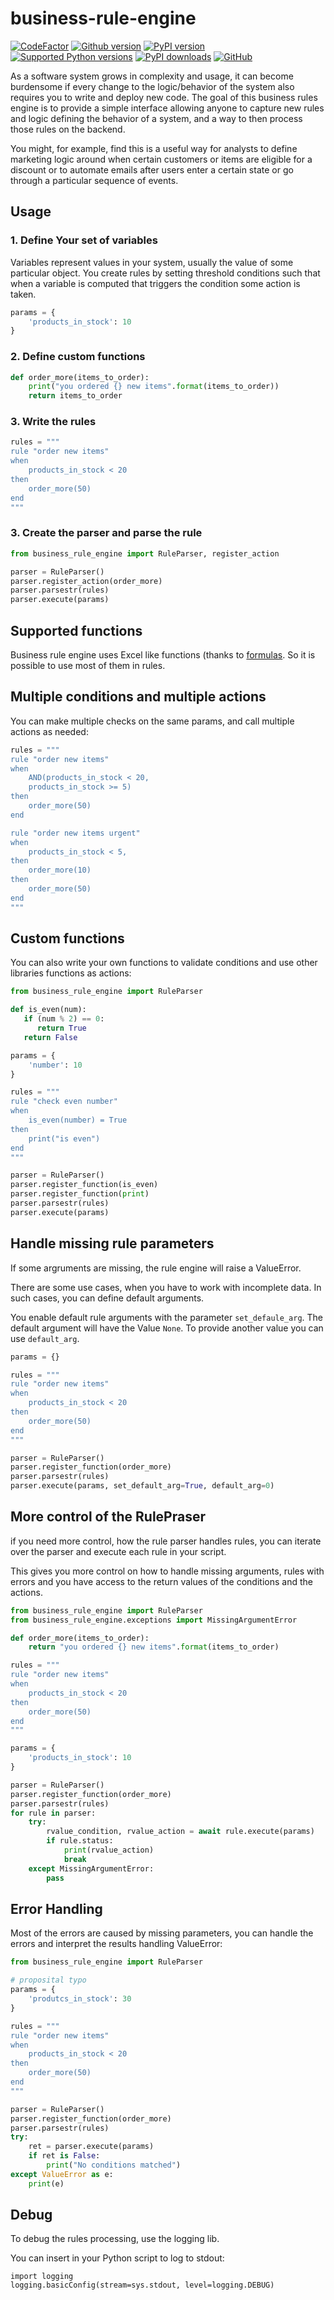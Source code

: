 business-rule-engine
====================

[![CodeFactor](https://www.codefactor.io/repository/github/manfred-kaiser/business-rule-engine/badge)](https://www.codefactor.io/repository/github/manfred-kaiser/business-rule-engine)
[![Github version](https://img.shields.io/github/v/release/manfred-kaiser/business-rule-engine?label=github&logo=github)](https://github.com/manfred-kaiser/business-rule-engine/releases)
[![PyPI version](https://img.shields.io/pypi/v/business-rule-engine.svg?logo=pypi&logoColor=FFE873)](https://pypi.org/project/business-rule-engine/)
[![Supported Python versions](https://img.shields.io/pypi/pyversions/business-rule-engine.svg?logo=python&logoColor=FFE873)](https://pypi.org/project/business-rule-engine/)
[![PyPI downloads](https://pepy.tech/badge/business-rule-engine/month)](https://pepy.tech/project/business-rule-engine/month)
[![GitHub](https://img.shields.io/github/license/manfred-kaiser/business-rule-engine.svg)](LICENSE)

As a software system grows in complexity and usage, it can become burdensome if every change to the logic/behavior of the system also requires you to write and deploy new code. The goal of this business rules engine is to provide a simple interface allowing anyone to capture new rules and logic defining the behavior of a system, and a way to then process those rules on the backend.

You might, for example, find this is a useful way for analysts to define marketing logic around when certain customers or items are eligible for a discount or to automate emails after users enter a certain state or go through a particular sequence of events.

## Usage

### 1. Define Your set of variables

Variables represent values in your system, usually the value of some particular object.  You create rules by setting threshold conditions such that when a variable is computed that triggers the condition some action is taken.

```python
params = {
    'products_in_stock': 10
}
```

### 2. Define custom functions

```python
def order_more(items_to_order):
    print("you ordered {} new items".format(items_to_order))
    return items_to_order
```

### 3. Write the rules


```python
rules = """
rule "order new items"
when
    products_in_stock < 20
then
    order_more(50)
end
"""
```

### 3. Create the parser and parse the rule

```python
from business_rule_engine import RuleParser, register_action

parser = RuleParser()
parser.register_action(order_more)
parser.parsestr(rules)
parser.execute(params)
```

## Supported functions

Business rule engine uses Excel like functions (thanks to [formulas](https://github.com/vinci1it2000/formulas). So it is possible to use most of them in rules.


## Multiple conditions and multiple actions

You can make multiple checks on the same params, and call multiple actions as needed:

```python
rules = """
rule "order new items"
when
    AND(products_in_stock < 20,
    products_in_stock >= 5)
then
    order_more(50)
end

rule "order new items urgent"
when
    products_in_stock < 5,
then
    order_more(10)
then
    order_more(50)
end
"""
```

## Custom functions

You can also write your own functions to validate conditions and use other libraries functions as actions:

```python
from business_rule_engine import RuleParser

def is_even(num):
   if (num % 2) == 0:
      return True
   return False

params = {
    'number': 10
}

rules = """
rule "check even number"
when
    is_even(number) = True
then
    print("is even")
end
"""

parser = RuleParser()
parser.register_function(is_even)
parser.register_function(print)
parser.parsestr(rules)
parser.execute(params)

```

## Handle missing rule parameters

If some argruments are missing, the rule engine will raise a ValueError.

There are some use cases, when you have to work with incomplete data. In such cases, you can define
default arguments.

You enable default rule arguments with the parameter `set_defaule_arg`. The default argument will have the Value `None`. To provide another value you can use `default_arg`.

```python
params = {}

rules = """
rule "order new items"
when
    products_in_stock < 20
then
    order_more(50)
end
"""

parser = RuleParser()
parser.register_function(order_more)
parser.parsestr(rules)
parser.execute(params, set_default_arg=True, default_arg=0)
```

## More control of the RulePraser

if you need more control, how the rule parser handles rules, you can iterate over the parser and execute each rule in your script.

This gives you more control on how to handle missing arguments, rules with errors and you have access to the return values of the conditions and the actions.

```python
from business_rule_engine import RuleParser
from business_rule_engine.exceptions import MissingArgumentError

def order_more(items_to_order):
    return "you ordered {} new items".format(items_to_order)

rules = """
rule "order new items"
when
    products_in_stock < 20
then
    order_more(50)
end
"""

params = {
    'products_in_stock': 10
}

parser = RuleParser()
parser.register_function(order_more)
parser.parsestr(rules)
for rule in parser:
    try:
        rvalue_condition, rvalue_action = await rule.execute(params)
        if rule.status:
            print(rvalue_action)
            break
    except MissingArgumentError:
        pass
```


## Error Handling

Most of the errors are caused by missing parameters, you can handle the errors and interpret the results handling ValueError:

```python
from business_rule_engine import RuleParser

# proposital typo
params = {
    'produtcs_in_stock': 30
}

rules = """
rule "order new items"
when
    products_in_stock < 20
then
    order_more(50)
end
"""

parser = RuleParser()
parser.register_function(order_more)
parser.parsestr(rules)
try:
    ret = parser.execute(params)
    if ret is False:
        print("No conditions matched")
except ValueError as e:
    print(e)
```

## Debug

To debug the rules processing, use the logging lib.

You can insert in your Python script to log to stdout:
```
import logging
logging.basicConfig(stream=sys.stdout, level=logging.DEBUG)
```
